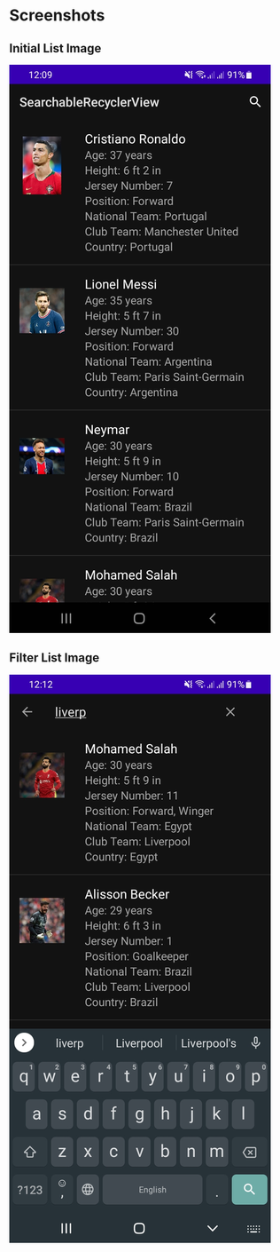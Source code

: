 # Screenshots

## Initial List Image

![Initial List Image](images/initial_list.jpeg)

## Filter List Image

![Filter List Image](images/filter_list.jpeg)
